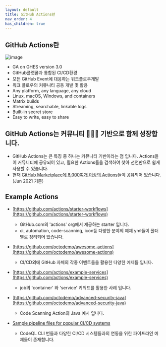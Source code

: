 ```yaml
---
layout: default
title: GitHub Actions란
nav_order: 4
has_children: true
---
```


## GitHub Actions란
![image](https://user-images.githubusercontent.com/40287191/121128830-fa826100-c866-11eb-80be-55502d6a757f.png)
- GA on GHES version 3.0 
- GitHub플랫폼과 통합된 CI/CD환경
- 모든 GitHub Event에 대응하는 워크플로우개발
- 워크 플로우의 커뮤니티 공동 개발 및 활용
- Any platform, any language, any cloud
- Linux, macOS, Windows, and containers
- Matrix builds
- Streaming, searchable, linkable logs
- Built-in secret store
- Easy to write, easy to share

## GitHub Actions는 커뮤니티 🧑‍🤝‍🧑 기반으로 함께 성장합니다. 
- GitHub Actions는 큰 특징 중 하나는 커뮤니티 기반이라는 점 입니다. Actions들이 커뮤니티에 공유되어 있고, 필요한 Actions들을 검색하여 찾아 선언만으로 쉽게 사용할 수 있습니다. 
- 현재 [GitHub Marketplace에 8,000여개 이상의 Actions](https://github.com/marketplace?type=actions)들이 공유되어 있습니다. (Jun 2021 기준)


## Example Actions

   - [https://github.com/actions/starter-workflows](https://github.com/actions/starter-workflows)
     - GitHub.com의 'actions' org에서 제공하는 starter 입니다.
     - ci, automation, code-scanning, icon등 다양한 분야의 예제 yml들이 폴더별로 정리되어 있습니다.

   - [https://github.com/octodemo/awesome-actions](https://github.com/octodemo/awesome-actions)
     - CI/CD외에 GitHub 자체의 각종 이벤트들을 활용한 다양한 예제들 입니다.

   - [https://github.com/actions/example-services](https://github.com/actions/example-services)
     - job의 'container' 와 'service' 키워드를 활용한 사례 입니다.

   - [https://github.com/octodemo/advanced-security-java](https://github.com/octodemo/advanced-security-java)
     - Code Scanning Action의 Java 예시 입니다.

   - [Sample pipeline files for popular CI/CD systems](https://github.com/kllund/sample-pipeline-files)
     - CodeQL CLI 번들과 다양한 CI/CD 시스템들과의 연동을 위한 파이프라인 예제들이 존재합니다.
     